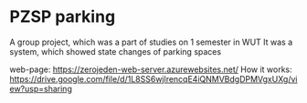 # PZSP parking

A group project, which was a part of studies on 1 semester in WUT
It was a system, which showed state changes of parking spaces

web-page: https://zerojeden-web-server.azurewebsites.net/
How it works: https://drive.google.com/file/d/1L8SS6wjlrencqE4iQNMVBdgDPMVgxUXg/view?usp=sharing